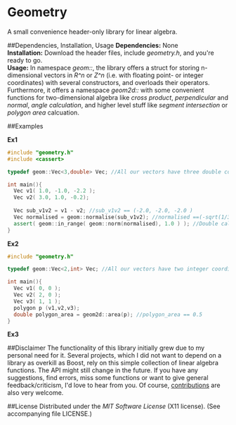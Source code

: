 # Geometry
A small convenience header-only library for linear algebra.

##Dependencies, Installation, Usage
**Dependencies:** None  
**Installation:** Download the header files, include *geometry.h*, and you're ready to go.  
**Usage:** In namespace *geom::*, the library offers a struct for storing n-dimensional vectors in *R^n* or *Z^n* (i.e. with floating point- or integer coordinates) with several constructors, and overloads their operators.  
Furthermore, it offers a namespace *geom2d::* with some convenient functions for two-dimensional algebra like *cross product*, *perpendicular* and *normal*, *angle calculation*, and higher level stuff like *segment intersection* or *polygon area* calcuation.


##Examples

**Ex1**  
```cpp
#include "geometry.h"
#include <cassert>

typedef geom::Vec<3,double> Vec; //All our vectors have three double coordinates

int main(){
  Vec v1( 1.0, -1.0, -2.2 );
  Vec v2( 3.0, 1.0, -0.2);
  
  Vec sub_v1v2 = v1 - v2; //sub_v1v2 == (-2.0, -2.0, -2.0 )
  Vec normalised = geom::normalise(sub_v1v2); //normalised ==(-sqrt(1/3), -sqrt(1/3), -sqrt(1/3)
  assert( geom::in_range( geom::norm(normalised), 1.0 ) ); //Double calculation isn't exact! Therefor, check result up to double precision
}
```


**Ex2**  
```cpp
#include "geometry.h"

typedef geom::Vec<2,int> Vec; //All our vectors have two integer coordinates

int main(){
  Vec v1( 0, 0 );
  Vec v2( 2, 0 );
  Vec v3( 1, 1 );
  polygon p (v1,v2,v3);
  double polygon_area = geom2d::area(p); //polygon_area == 0.5
}
```


**Ex3**  


##Disclaimer
The functionality of this library initially grew due to my personal need for it. Several projects, which I did not want to depend on a library as overkill as Boost, rely on this simple collection of linear algebra functions. The API might still change in the future. If you have any suggestions, find errors, miss some functions or want to give general feedback/criticism, I'd love to hear from you. Of course, [contributions](https://github.com/CrikeeIP/Geometry/pulls) are also very welcome.

##License
Distributed under the *MIT Software License* (X11 license). (See accompanying file LICENSE.)
